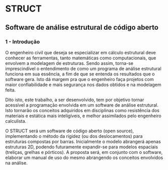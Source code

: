 # STRUCT
## Software de análise estrutural de código aberto
### 1 - Introdução

O engenheiro civil que deseja se especializar em cálculo estrutural deve conhecer as ferramentas, tanto matemáticas como computacionais, que envolvem a modelagem de estruturas. Sendo assim, torna-se imprescindível o entendimento de como um programa de análise estrutural funciona em sua essência, a fim de que se entenda os resultados que o software gera. Isto dá margem pra que o engenheiro faça projetos com maior confiabilidade e mais segurança nos dados obtidos e na modelagem feita.

Dito isto, este trabalho, a ser desenvolvido, tem por objetivo tornar acessível a programação envolvida em um software de análise estrutural. Isto tornarão os conceitos adquiridos em disciplinas como resistência dos materiais e estática mais inteligíveis, e melhor assimilados pelo engenheiro calculista.

O STRUCT será um software de código aberto (open source), implementando o método da rigidez (ou dos deslocamentos) para estruturas compostas por barras. Inicialmente o modelo abrangerá apenas estruturas 2D, podendo futuramente expandir-se para modelos espaciais (treliças, grelhas e pórticos). A proposta será, em conjunto com o software, elaborar um manual de uso do mesmo abrangendo os conceitos envolvidos na análise.  
